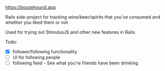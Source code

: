 https://boozehound.app

Rails side-project for tracking wine/beer/spirits that you've consumed and whether you liked them or not. 

Used for trying out StimulusJS and other new features in Rails. 

Todo:

* [x] follower/following functionality 
* [ ] UI for following people   
* [ ] following feed - See what you're friends have been drinking  
